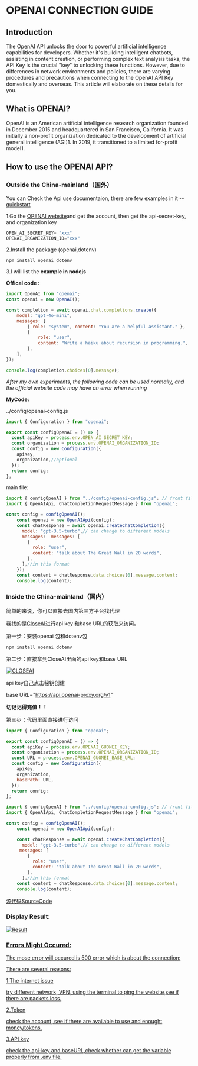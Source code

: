 # OPENAI CONNECTION GUIDE

## Introduction

The OpenAI API unlocks the door to powerful artificial intelligence capabilities for developers. Whether it's building intelligent chatbots, assisting in content creation, or performing complex text analysis tasks, the API Key is the crucial "key" to unlocking these functions. However, due to differences in network environments and policies, there are varying procedures and precautions when connecting to the OpenAI API Key domestically and overseas. This article will elaborate on these details for you.



## What is OPENAI?

OpenAI is an American artificial intelligence research organization founded in December 2015 and headquartered in San Francisco, California. It was initially a non-profit organization dedicated to the development of artificial general intelligence (AGI)1. In 2019, it transitioned to a limited for-profit model1. 



## How to use the OPENAI API?

### Outside the China-mainland（国外）

You can Check the Api use documentaion, there are few examples in it -- [quickstart](#https://platform.openai.com/docs/quickstart)

1.Go the [OPENAI website](https://platform.openai.com/apps)and get the account, then get the api-secret-key, and organization key

```javascript
OPEN_AI_SECRET_KEY= "xxx"
OPENAI_ORGANIZATION_ID="xxx"
```

2.Install the package (openai,dotenv)

```
npm install openai dotenv
```

3.I will list the **example in nodejs**

**Offical code :**

```javascript
import OpenAI from "openai";
const openai = new OpenAI();

const completion = await openai.chat.completions.create({
    model: "gpt-4o-mini",
    messages: [
        { role: "system", content: "You are a helpful assistant." },
        {
            role: "user",
            content: "Write a haiku about recursion in programming.",
        },
    ],
});

console.log(completion.choices[0].message);
```



*After my own experiments, the following code can be used normally, and the official website code may have an error when running*

**MyCode:**

../config/openai-config.js

```javascript
import { Configuration } from "openai";

export const configOpenAI = () => {
  const apiKey = process.env.OPEN_AI_SECRET_KEY;
  const organization = process.env.OPENAI_ORGANIZATION_ID;
  const config = new Configuration({
    apiKey,
    organization,//optional
  });
  return config;
};

```

main file:

```javascript
import { configOpenAI } from "../config/openai-config.js"; // front file 
import { OpenAIApi, ChatCompletionRequestMessage } from "openai";

const config = configOpenAI();
    const openai = new OpenAIApi(config);
    const chatResponse = await openai.createChatCompletion({
      model: "gpt-3.5-turbo",// can change to different models
      messages:  messages: [
        {
          role: "user",
          content: "talk about The Great Wall in 20 words",
        },
      ],//in this format
    });
    const content = chatResponse.data.choices[0].message.content;
    console.log(content);
```



### Inside the China-mainland（国内）

简单的来说，你可以直接去国内第三方平台找代理

我找的是[CloseAI](#https://platform.closeai-asia.com/developer/api/)进行api key 和base URL的获取来访问。



第一步：安装openai 包和dotenv包

```
npm install openai dotenv
```

第二步：直接拿到CloseAI里面的api key和base URL

<a href="https://petknowledge.com">     <img src="./CLOSEAI.png" alt="CLOSEAI"> </a>

api key自己点击秘钥创建

base URL="https://api.openai-proxy.org/v1"

**切记记得充值！！**



第三步：代码里面直接进行访问

```javascript
import { Configuration } from "openai";

export const configOpenAI = () => {
  const apiKey = process.env.OPENAI_GUONEI_KEY;
  const organization = process.env.OPENAI_ORGANIZATION_ID;
  const URL = process.env.OPENAI_GUONEI_BASE_URL;
  const config = new Configuration({
    apiKey,
    organization,
    basePath: URL,
  });
  return config;
};

```

```javascript
import { configOpenAI } from "../config/openai-config.js"; // front file
import { OpenAIApi, ChatCompletionRequestMessage } from "openai"; 

const config = configOpenAI();
    const openai = new OpenAIApi(config);

    const chatResponse = await openai.createChatCompletion({
      model: "gpt-3.5-turbo",// can change to different models
     messages: [
        {
          role: "user",
          content: "talk about The Great Wall in 20 words",
        },
      ],//in this format
    const content = chatResponse.data.choices[0].message.content;
    console.log(content);
```

[源代码SourceCode](#https://github.com/HAONANTAO/OPENAI-China)



### Display Result:

<a href="https://petknowledge.com">     <img src="./Result.png" alt="Result">



### Errors Might Occured:

The mose error will occured is 500 error which is about the connection:

There are several reasons:

1.The internet issue

try different network, VPN, using the terminal to ping the website,see if there are packets loss.



2.Token

check the account, see if there are available to use and enought money/tokens.



3.API key

check the api-key and baseURL,check whether can get the variable properly from .env file.
